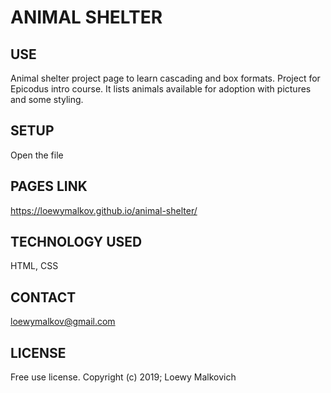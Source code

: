# ANIMAL SHELTER

## USE

Animal shelter project page to learn cascading and box formats. Project for Epicodus intro course. It lists animals available for adoption with pictures and some styling. 

## SETUP

Open the file

## PAGES LINK

https://loewymalkov.github.io/animal-shelter/

## TECHNOLOGY USED 

HTML, CSS

## CONTACT

loewymalkov@gmail.com

## LICENSE

Free use license. 
Copyright (c) 2019; Loewy Malkovich
